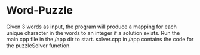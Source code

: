 # Word-Puzzle

Given 3 words as input, the program will produce a mapping for each unique character in the words to an integer if a solution exists.
Run the main.cpp file in the /app dir to start.
solver.cpp in /app contains the code for the puzzleSolver function.
